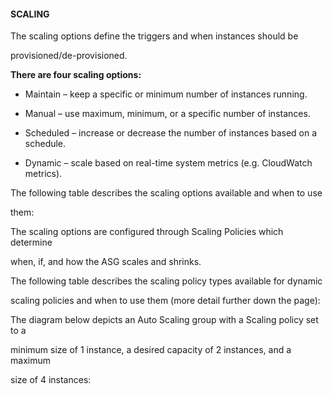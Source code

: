 #### SCALING


The scaling options define the triggers and when instances should be

provisioned/de-provisioned.


**There are four scaling options:**


- Maintain – keep a specific or minimum number of instances running.

- Manual – use maximum, minimum, or a specific number of instances.

- Scheduled – increase or decrease the number of instances based on a schedule.

- Dynamic – scale based on real-time system metrics (e.g. CloudWatch metrics).


The following table describes the scaling options available and when to use

them:


The scaling options are configured through Scaling Policies which determine

when, if, and how the ASG scales and shrinks.


The following table describes the scaling policy types available for dynamic

scaling policies and when to use them (more detail further down the page):


The diagram below depicts an Auto Scaling group with a Scaling policy set to a

minimum size of 1 instance, a desired capacity of 2 instances, and a maximum

size of 4 instances:

